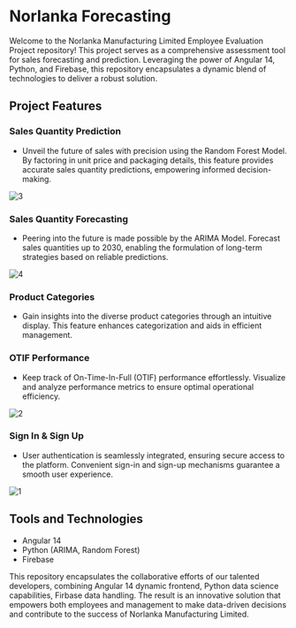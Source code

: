 # Norlanka Forecasting

Welcome to the Norlanka Manufacturing Limited Employee Evaluation Project repository! This project serves as a comprehensive assessment tool for sales forecasting and prediction. Leveraging the power of Angular 14, Python, and Firebase, this repository encapsulates a dynamic blend of technologies to deliver a robust solution.

## Project Features

### Sales Quantity Prediction
- Unveil the future of sales with precision using the Random Forest Model. By factoring in unit price and packaging details, this feature provides accurate sales quantity predictions, empowering informed decision-making.
  
![3](https://github.com/Norlanka-Forecasting/norlanka-client/assets/61306132/9797e5c7-0499-428e-898c-50387744ab63)

### Sales Quantity Forecasting
- Peering into the future is made possible by the ARIMA Model. Forecast sales quantities up to 2030, enabling the formulation of long-term strategies based on reliable predictions.
  
![4](https://github.com/Norlanka-Forecasting/norlanka-client/assets/61306132/3f9ca1ee-13f5-4946-ac20-a5df22a0beae)

### Product Categories
- Gain insights into the diverse product categories through an intuitive display. This feature enhances categorization and aids in efficient management.

### OTIF Performance 
- Keep track of On-Time-In-Full (OTIF) performance effortlessly. Visualize and analyze performance metrics to ensure optimal operational efficiency.
  
![2](https://github.com/Norlanka-Forecasting/norlanka-client/assets/61306132/e24d0e4b-c08f-401e-accd-9328adbde48e)

### Sign In & Sign Up 

- User authentication is seamlessly integrated, ensuring secure access to the platform. Convenient sign-in and sign-up mechanisms guarantee a smooth user experience.
  
![1](https://github.com/Norlanka-Forecasting/norlanka-client/assets/61306132/a7845eb9-b02e-4839-b2fb-a6421dac78c9)

## Tools and Technologies 

- Angular 14
- Python (ARIMA, Random Forest)
- Firebase

This repository encapsulates the collaborative efforts of our talented developers, combining Angular 14 dynamic frontend, Python data science capabilities, Firbase data handling. The result is an innovative solution that empowers both employees and management to make data-driven decisions and contribute to the success of Norlanka Manufacturing Limited.

